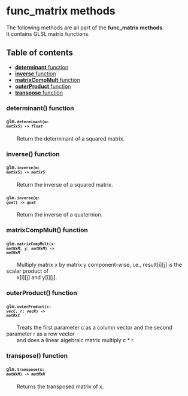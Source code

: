 [//]: # (generated using SlashBack 0.2.0)

  
# func\_matrix methods  
The following methods are all part of the **func\_matrix methods**\.  
It contains GLSL matrix functions\.  
## Table of contents  
  
* [**determinant** function](#determinant-function)  
* [**inverse** function](#inverse-function)  
* [**matrixCompMult** function](#matrixcompmult-function)  
* [**outerProduct** function](#outerproduct-function)  
* [**transpose** function](#transpose-function)  
  
### determinant\(\) function  
#### <code>glm.<code>**determinant**(**m**: *matSxS*) -\> *float*</code></code>  
&emsp;&emsp;Return the determinant of a squared matrix\.  
  
### inverse\(\) function  
#### <code>glm.<code>**inverse**(**m**: *matSxS*) -\> *matSxS*</code></code>  
&emsp;&emsp;Return the inverse of a squared matrix\.  
  
#### <code>glm.<code>**inverse**(**q**: *quat*) -\> *quat*</code></code>  
&emsp;&emsp;Return the inverse of a quaternion\.  
  
### matrixCompMult\(\) function  
#### <code>glm.<code>**matrixCompMult**(**x**: *matNxM*, **y**: *matNxM*) -\> *matNxM*</code></code>  
&emsp;&emsp;Multiply matrix x by matrix y component\-wise, i\.e\., result\[i\]\[j\] is the scalar product of  
&emsp;&emsp;x\[i\]\[j\] and y\[i\]\[j\]\.  
  
### outerProduct\(\) function  
#### <code>glm.<code>**outerProduct**(**c**: *vecC*, **r**: *vecR*) -\> *matRxC*</code></code>  
&emsp;&emsp;Treats the first parameter c as a column vector and the second parameter r as a row vector  
&emsp;&emsp;and does a linear algebraic matrix multiply c \* r\.  
  
### transpose\(\) function  
#### <code>glm.<code>**transpose**(**x**: *matNxM*) -\> *matMxN*</code></code>  
&emsp;&emsp;Returns the transposed matrix of x\.  
  
